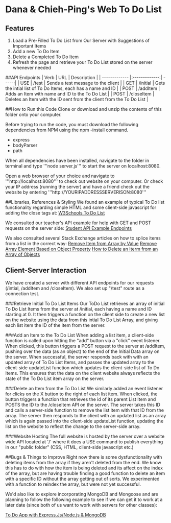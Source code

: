 # Dana & Chieh-Ping's Web To Do List

## Features
1. Load a Pre-Filled To Do List from Our Server with Suggestions of Important Items
2. Add a new To Do Item
3. Delete a Completed To Do Item
4. Refresh the page and retrieve your To Do List stored on the server whenever needed

##API Endpoints 
| Verb	        | URL           | Description  |
| ------------- |:-------------:| -----:|
| USE  		    | /test		    | Sends a test message to the client |
| GET	        | /initial      |   Gets the intial list of To Do Items, each has a name and ID |
| POST 		    | /addItem      |    Adds an Item with name and ID to the To Do List |
| POST 		    | /closeItem    |    Deletes an Item with the ID sent from the client from the To Do List |


##How to Run this Code
Clone or download and unzip the contents of this folder onto your computer. 

Before trying to run the code, you must download the following dependencies from NPM using the npm -install command.

+ express    
+ bodyParser
+ path

When all dependencies have been installed, navigate to the folder in terminal and type '''node server.js'''
to start the server on localhost:8080.

Open a web browser of your choice and navigate to 
'''http://localhost:8080''' to check out website on your computer. Or check your IP address (running the server) and have a friend check out the website by entering '''http://YOURIPADDRESSSERVERISON:8080'''

##Libraries, References & Styling
We found an example of typical To Do list functionality regarding simple HTML and some client-side javascript for adding the close tags at: [W3Schools To Do List](http://www.w3schools.com/howto/tryit.asp?filename=tryhow_js_todo)

We consulted our teacher's API example for help with GET and POST requests on the server side:
[Student API Example Endpoints](https://github.com/web-advanced-fall-2016/students-api-endpoints)

We also consulted several Stack Exchange articles on how to splice items from a list in the correct way:
[Remove Item from Array by Value](http://stackoverflow.com/questions/3954438/remove-item-from-array-by-value)
[Remove Array Element Based on Object Property](http://stackoverflow.com/questions/15287865/remove-array-element-based-on-object-property)
[How to Delete an Iterm from an Array of Objects](http://stackoverflow.com/questions/5629914/how-to-delete-an-item-from-array-of-objects)

## Client-Server Interaction

We have created a server with different API endpoints for our requests (/intial, /addItem and /closeItem). We also set up "/test" route as a connection test.

###Retrieve Initial To Do List Items
Our ToDo List retrieves an array of initial To Do List Items from the server at /initial, each having a name and ID starting at 0. It then triggers a function on the client side to create a new list on the website using the data from this intial To Do List Array, and giving each list item the ID of the item from the server.

###Add an Item to the To Do List
When adding a list item, a client-side function is called upon hitting the "add" button via a "click" event listener. When clicked, this button triggers a POST request to the server at /addItem, pushing over the data (as an object) to the end of the Initial Data array on the server. When successful, the server responds back with with an updated array of To Do List Items, and passes the updated array to the client-side updateList function which updates the client-side list of To Do Items. This ensures that the data on the client website always reflects the state of the To Do List item array on the server.

###Delete an Item from the To Do List
We similarly added an event listener for clicks on the X button to the right of each list item. When clicked, the button triggers a function that retrieves the id of its parent List Item and POSTS the ID to the /closeItem API on the server. The server takes this ID and calls a server-side function to remove the list item with that ID from the array. The server then responds to the client with an updated list as an array which is again passed into the client-side updateList function, updating the list on the website to reflect the change to the server-side array. 

###Website Hosting
The full website is hosted by the server over a website wide API located at '/' where it does a USE command to publish everything in our "public folder" (CSS, HTML, client-side javascript etc.)

##Bugs & Things to Improve
Right now there is some dysfunctionality with deleting items from the array if they aren't deleted from the end. We know this has to do with how the item is being deleted and its affect on the index of the array, but are having trouble finding a good function to delete an item with a specific ID without the array getting out of sorts. We experimented with a function to reindex the array, but were not yet successful.

We'd also like to explore incorporating MongoDB and Mongoose and are planning to follow the following example to see if we can get it to work at a later date (since both of us want to work with servers for other classes): 

[To Do App with Express.Js/Node.js & MongoDB](https://webapplog.com/todo-app-with-express-jsnode-js-and-mongodb/)
